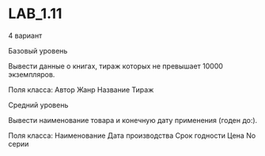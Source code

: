# LAB_1.11
4 вариант

Базовый уровень

Вывести данные о книгах, тираж которых не превышает 10000 экземпляров.

Поля класса: 
Автор
Жанр
Название
Тираж


Средний уровень

Вывести наименование товара и конечную дату применения (годен до:).

Поля класса: 
Наименование
Дата производства
Срок годности
Цена
No серии
